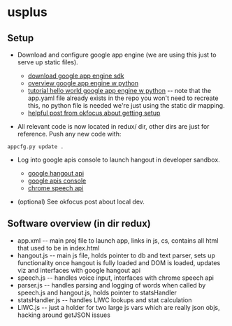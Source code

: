 usplus
======

## Setup ##

+ Download and configure google app engine (we are using this just to serve up static files). 
	+ [download google app engine sdk](https://developers.google.com/appengine/downloads)
	+ [overview google app engine w python](https://developers.google.com/appengine/docs/python/gettingstartedpython27/devenvironment)
	+ [tutorial hello world google app engine w python](https://developers.google.com/appengine/docs/python/gettingstartedpython27/helloworld) -- note that the app.yaml file already exists in the repo you won't need to recreate this, no python file is needed we're just using the static dir mapping.
	+ [helpful post from okfocus about getting setup](http://drawwithyourface.tumblr.com/post/23308876869/geting-up-and-running-with-google-hangouts)

+ All relevant code is now located in redux/ dir, other dirs are just for reference. Push any new code with:
```
appcfg.py update .
```

+ Log into google apis console to launch hangout in developer sandbox.
	+ [google hangout api](https://developers.google.com/+/hangouts/getting-started)
	+ [google apis console](https://code.google.com/apis/console/b/0/#project:652359686588)
	+ [chrome speech api](http://developer.chrome.com/extensions/experimental.speechInput.html)

+ (optional) See okfocus post about local dev.


## Software overview (in dir redux) ##
+ app.xml -- main proj file to launch app, links in js, cs, contains all html that used to be in index.html
+ hangout.js -- main js file, holds pointer to db and text parser, sets up functionality once hangout is fully loaded and DOM is loaded, updates viz and interfaces with google hangout api
+ speech.js -- handles voice input, interfaces with chrome speech api
+ parser.js -- handles parsing and logging of words when called by speech.js and hangout.js, holds pointer to statsHandler
+ statsHandler.js -- handles LIWC lookups and stat calculation 
+ LIWC.js -- just a holder for two large js vars which are really json objs, hacking around getJSON issues

